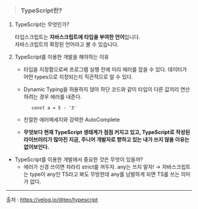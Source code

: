 > ### TypeScript란?

1. TypeScript는 무엇인가?

   타입스크립트는 **자바스크립트에 타입을 부여한 언어**입니다. <br>
   자바스크립트의 확장된 언어라고 볼 수 있습니다.

2. TypeScript를 이용한 개발을 해야하는 이유

   - 타입을 지정함으로써 프로그램 실행 전에 미리 에러를 잡을 수 있다. 데이터가 어떤 types으로 지정되는지 직관적으로 알 수 있다.

   - Dynamic Typing을 허용하지 않아 하단 코드와 같이 타입이 다른 값끼리 연산하려는 경우 에러를 내준다.
     ```
        const a = 5 - '3'
     ```
   - 친절한 에러메세지와 강력한 AutoComplete

   - **무엇보다 현재 TypeScript 생태계가 점점 커지고 있고, TypeScript로 작성된 라이브러리가 많아진 지금, 주니어 개발자로 향하고 있는 내가 쓰지 않을 이유는 없어보인다.**

- TypeScript를 이용한 개발에서 중요한 것은 무엇이 있을까?
  - 에러가 신경 쓰이면 차라리 strict를 꺼두자. any는 쓰지 말자!
    $\rightarrow$ 자바스크립트는 type이 any인 TS라고 봐도 무방한데 any를 남발하게 되면 TS를 쓰는 의미가 없다.

---

출처 : https://velog.io/@teo/typescript
